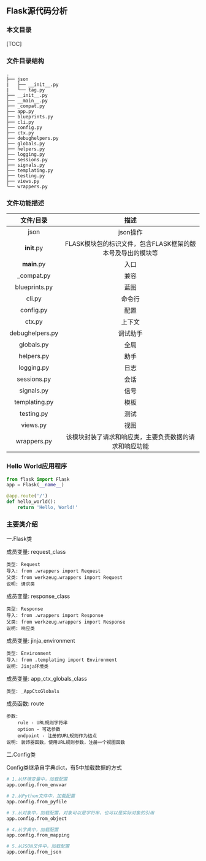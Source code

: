 ## Flask源代码分析
### 本文目录

[TOC]



### 文件目录结构
```
.
├── json
|   ├── __init__.py
|   └── tag.py
├── __init__.py
├── __main__.py
├── _compat.py
├── app.py
├── blueprints.py
├── cli.py
├── config.py
├── ctx.py
├── debughelpers.py
├── globals.py
├── helpers.py
├── logging.py
├── sessions.py
├── signals.py
├── templating.py
├── testing.py
├── views.py
└── wrappers.py
```

### 文件功能描述

| 文件/目录 | 描述 |
| :-----: | :-----: |
| json | json操作 |
| __init__.py | FLASK模块包的标识文件，包含FLASK框架的版本号及导出的模块等 |
| __main__.py | 入口 |
| _compat.py | 兼容 |
| blueprints.py | 蓝图 |
| cli.py | 命令行 |
| config.py | 配置 |
| ctx.py | 上下文 |
| debughelpers.py | 调试助手 |
| globals.py | 全局 |
| helpers.py | 助手 |
| logging.py | 日志 |
| sessions.py | 会话 |
| signals.py | 信号 |
| templating.py | 模板 |
| testing.py | 测试 |
| views.py | 视图 |
| wrappers.py | 该模块封装了请求和响应类，主要负责数据的请求和响应功能 |

### Hello World应用程序
```python
from flask import Flask
app = Flask(__name__)

@app.route('/')
def hello_world():
    return 'Hello, World!'
```

### 主要类介绍

一.Flask类

成员变量: request_class

    类型: Request
    导入: from .wrappers import Request
    父类: from werkzeug.wrappers import Request
    说明: 请求类

成员变量: response_class

    类型: Response
    导入: from .wrappers import Response
    父类: from werkzeug.wrappers import Response
    说明: 响应类

成员变量: jinja_environment

    类型: Environment
    导入: from .templating import Environment
    说明: Jinja环境类

成员变量: app_ctx_globals_class

    类型: _AppCtxGlobals


成员函数: route

    参数:
        rule - URL规则字符串
        option - 可选参数
        endpoint - 注册的URL规则作为结点
    说明: 装饰器函数，使用URL规则参数，注册一个视图函数

二.Config类

Config类继承自字典dict，有5中加载数据的方式

```python
# 1.从环境变量中，加载配置
app.config.from_envvar

# 2.从Python文件中，加载配置
app.config.from_pyfile

# 3.从对象中，加载配置，对象可以是字符串，也可以是实际对象的引用
app.config.from_object

# 4.从字典中，加载配置
app.config.from_mapping

# 5.从JSON文件中，加载配置
app.config.from_json
```
